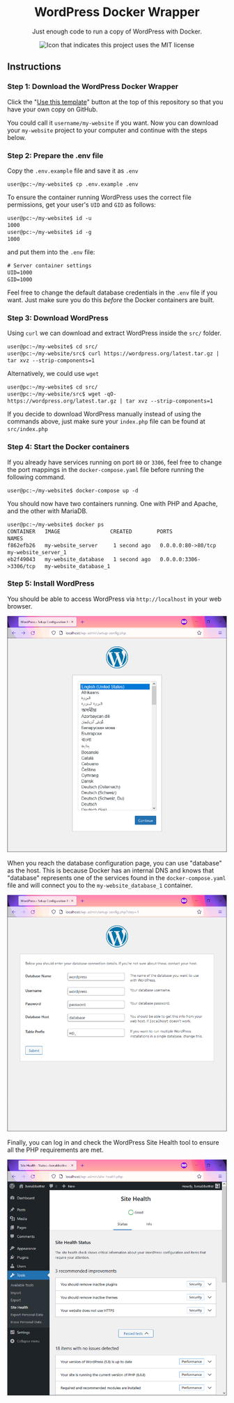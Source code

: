 <h1 align="center">WordPress Docker Wrapper</h1>

<p align="center">Just enough code to run a copy of WordPress with Docker.</p>

<p align="center"><img src="https://img.shields.io/github/license/benabbottnz/wordpress-docker-wrapper" alt="Icon that indicates this project uses the MIT license"></p>

## Instructions

### Step 1: Download the WordPress Docker Wrapper

Click the "[Use this template](https://github.com/benabbottnz/wordpress-docker-wrapper/generate)" button at the
top of this repository so that you have your own copy on GitHub.

You could call it `username/my-website` if you want. Now you can download your `my-website` project to your computer and continue with the steps below.

### Step 2: Prepare the .env file

Copy the `.env.example` file and save it as `.env`

```console
user@pc:~/my-website$ cp .env.example .env
```

To ensure the container running WordPress uses the correct file permissions, get your user's `UID` and `GID` as follows:

```console
user@pc:~/my-website$ id -u
1000
user@pc:~/my-website$ id -g
1000
```

and put them into the `.env` file:

```shell
# Server container settings
UID=1000
GID=1000
```

Feel free to change the default database credentials in the `.env` file if you want.
Just make sure you do this _before_ the Docker containers are built.

### Step 3: Download WordPress

Using `curl` we can download and extract WordPress inside the `src/` folder.

```console
user@pc:~/my-website$ cd src/
user@pc:~/my-website/src$ curl https://wordpress.org/latest.tar.gz | tar xvz --strip-components=1
```

Alternatively, we could use `wget` 

```console
user@pc:~/my-website$ cd src/
user@pc:~/my-website/src$ wget -qO- https://wordpress.org/latest.tar.gz | tar xvz --strip-components=1
```

If you decide to download WordPress manually instead of using the commands above, just make sure your `index.php` file
can be found at `src/index.php`

### Step 4: Start the Docker containers

If you already have services running on port `80` or `3306`, feel free to change the port mappings in the
`docker-compose.yaml` file before running the following command.

```console
user@pc:~/my-website$ docker-compose up -d
```

You should now have two containers running. One with PHP and Apache, and the other with MariaDB.

```console
user@pc:~/my-website$ docker ps
CONTAINER   IMAGE                CREATED        PORTS                    NAMES
f862efb26   my-website_server     1 second ago   0.0.0.0:80->80/tcp       my-website_server_1
eb2f49043   my-website_database   1 second ago   0.0.0.0:3306->3306/tcp   my-website_database_1
```

### Step 5: Install WordPress

You should be able to access WordPress via `http://localhost` in your web browser.

![WordPress language setup page on localhost](./static/localhost.png)

When you reach the database configuration page, you can use "database" as the host. This is because Docker has an
internal DNS and knows that "database" represents one of the services found in the `docker-compose.yaml` file and will
connect you to the `my-website_database_1` container.

![WordPress database setup page with credentials filled in](./static/database.png)

Finally, you can log in and check the WordPress Site Health tool to ensure all the PHP requirements are met.

![WordPress Site Health with all dependencies passed](./static/site-health.png)

